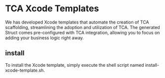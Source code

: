 # TCA Xcode Templates

We has developed Xcode templates that automate the creation of TCA scaffolding, streamlining the adoption and utilization of TCA. The generated Struct comes pre-configured with TCA integration, allowing you to focus on adding your business logic right away.

## install
To install the Xcode template, simply execute the shell script named install-xcode-template.sh.
